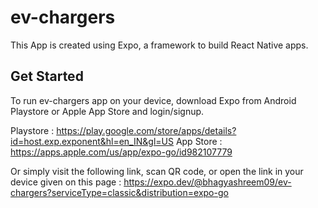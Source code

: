 # ev-chargers

This App is created using Expo, a framework to build React Native apps.

## Get Started

To run ev-chargers app on your device, download Expo from Android Playstore or Apple App Store and login/signup.

Playstore : https://play.google.com/store/apps/details?id=host.exp.exponent&hl=en_IN&gl=US
App Store : https://apps.apple.com/us/app/expo-go/id982107779

Or simply visit the following link, scan QR code, or open the link in your device given on this page : 
https://expo.dev/@bhagyashreem09/ev-chargers?serviceType=classic&distribution=expo-go

